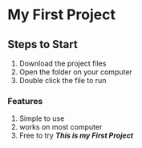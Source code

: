 # My First Project
## Steps to Start
1. Download the project files
2. Open the folder on your computer
3. Double click the file to run
### Features
1. Simple to use
2. works on most computer
3. Free to try
***This is my First Project***
